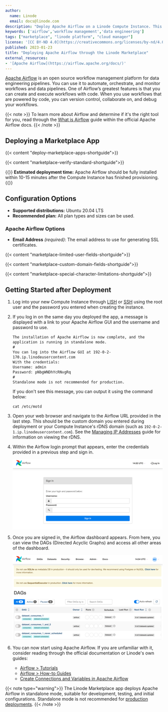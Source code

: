 ```yaml
---
author:
  name: Linode
  email: docs@linode.com
description: "Deploy Apache Airflow on a Linode Compute Instance. This provides you with an open-source workflow management platform for data engineering pipelines."
keywords: ['airflow','workflow management','data engineering']
tags: ["marketplace", "linode platform", "cloud manager"]
license: '[CC BY-ND 4.0](https://creativecommons.org/licenses/by-nd/4.0)'
published: 2023-01-23
title: "Deploying Apache Airflow through the Linode Marketplace"
external_resources:
- '[Apache Airflow](https://airflow.apache.org/docs/)'
---
```


[Apache Airflow](https://airflow.apache.org) is an open source workflow management platform for data engineering pipelines. You can use it to automate, orchestrate, and monitor workflows and data pipelines. One of Airflow’s greatest features is that you can create and execute workflows with code. When you use workflows that are powered by code, you can version control, collaborate on, and debug your workflows.

{{< note >}}
To learn more about Airflow and determine if it's the right tool for you, read through the [What is Airflow](https://airflow.apache.org/docs/apache-airflow/stable/index.html) guide within the official Apache Airflow docs.
{{< /note >}}

## Deploying a Marketplace App

{{< content "deploy-marketplace-apps-shortguide">}}

{{< content "marketplace-verify-standard-shortguide">}}

{{<note>}}
**Estimated deployment time:** Apache Airflow should be fully installed within 10-15 minutes after the Compute Instance has finished provisioning.
{{</note>}}

## Configuration Options

- **Supported distributions:** Ubuntu 20.04 LTS
- **Recommended plan:** All plan types and sizes can be used.

### Apache Airflow Options

- **Email Address** *(required)*: The email address to use for generating SSL certificates.

{{< content "marketplace-limited-user-fields-shortguide">}}

{{< content "marketplace-custom-domain-fields-shortguide">}}

{{< content "marketplace-special-character-limitations-shortguide">}}

## Getting Started after Deployment

1. Log into your new Compute Instance through [LISH](/docs/products/compute/compute-instances/guides/lish/) or [SSH](/docs/products/compute/compute-instances/guides/set-up-and-secure/#connect-to-the-instance) using the root user and the password you entered when creating the instance.

1. If you log in on the same day you deployed the app, a message is displayed with a link to your Apache Airflow GUI and the username and password to use.

    ```output
    The installation of Apache Airflow is now complete, and the application is running in standalone mode.
    #
    You can log into the Airflow GUI at 192-0-2-170.ip.linodeusercontent.com
    With the credentials:
    Username: admin
    Password: pNbgWNDhYcRNvgRq
    #
    Standalone mode is not recommended for production.
    ```

    If you don't see this message, you can output it using the command below:

    ```command
    cat /etc/motd
    ```

1. Open your web browser and navigate to the Airflow URL provided in the last step. This should be the custom domain you entered during deployment or your Compute Instance's rDNS domain (such as `192-0-2-1.ip.linodeusercontent.com`). See the [Managing IP Addresses](/docs/products/compute/compute-instances/guides/manage-ip-addresses/) guide for information on viewing the rDNS.

1. Within the Airflow login prompt that appears, enter the credentials provided in a previous step and sign in.

    ![Screenshot of the Airflow login prompt](airflow-login.png)

1. Once you are signed in, the Airflow dashboard appears. From here, you can view the DAGs (Directed Acyclic Graphs) and access all other areas of the dashboard.

    ![Screenshot of Apache Airflow GUI](airflow-gui.png)

1. You can now start using Apache Airflow. If you are unfamiliar with it, consider reading through the official documentation or Linode's own guides:

    - [Airflow > Tutorials](https://airflow.apache.org/docs/apache-airflow/stable/tutorial/index.html)
    - [Airflow > How-to Guides](https://airflow.apache.org/docs/apache-airflow/stable/howto/index.html)
    - [Create Connections and Variables in Apache Airflow](/docs/guides/apache-airflow-tutorial-creating-connections-and-variables/)

{{< note type="warning">}}
The Linode Marketplace app deploys Apache Airflow in standalone mode, suitable for development, testing, and initial configurations. Standalone mode is not recommended for [production deployments](https://airflow.apache.org/docs/apache-airflow/stable/production-deployment.html).
{{< /note >}}